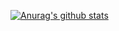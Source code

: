 [![Anurag's github stats](https://github-readme-stats.vercel.app/api?username=deorerohit)](https://github.com/anuraghazra/github-readme-stats)

